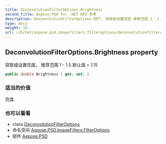 ```yaml
---
title: DeconvolutionFilterOptions.Brightness
second_title: Aspose.PSD for .NET API 参考
description: DeconvolutionFilterOptions 财产. 获取或设置亮度 推荐范围 1  1.5 默认值  1.15
type: docs
weight: 10
url: /zh/net/aspose.psd.imagefilters.filteroptions/deconvolutionfilteroptions/brightness/
---
```

## DeconvolutionFilterOptions.Brightness property

获取或设置亮度。 推荐范围 1 - 1.5 默认值 = 1.15

```csharp
public double Brightness { get; set; }
```

### 适当的价值

亮度.

### 也可以看看

* class [DeconvolutionFilterOptions](../)
* 命名空间 [Aspose.PSD.ImageFilters.FilterOptions](../../deconvolutionfilteroptions/)
* 部件 [Aspose.PSD](../../../)


